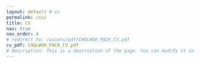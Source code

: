 ```yaml
---
layout: default # cv
permalink: /cv/
title: CV
nav: true
nav_order: 4
# redirect_to: /assets/pdf/CHULWOO_PACK_CV.pdf
cv_pdf: CHULWOO_PACK_CV.pdf
# description: This is a description of the page. You can modify it in 'pages/_cv.md'. You can also change or remove the top pdf download button.
---
```

